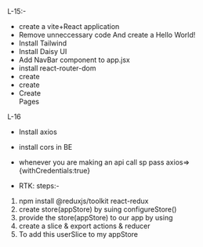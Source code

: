 L-15:-

- create a vite+React application
- Remove unneccessary code And create a Hello World!
- Install Tailwind
- Install Daisy UI
- Add NavBar component to app.jsx
- install react-router-dom
- create <BrowserRouter/> <Routes/> <Routes/>
- create <Outlet/>
- Create <Footer> <Login> Pages

L-16

- Install axios
- install cors in BE
- whenever you are making an api call sp pass axios=>{withCredentials:true}

- RTK: steps:-
1.  npm install @reduxjs/toolkit react-redux
2.  create store(appStore) by suing configureStore()
3.  provide the store(appStore) to our app by using <Provider/>
4.  create a slice & export actions & reducer
5.  To add this userSlice to my appStore
